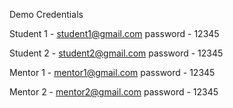 

Demo Credentials

Student 1 - student1@gmail.com
password  - 12345

Student 2 - student2@gmail.com
password  - 12345

Mentor 1 - mentor1@gmail.com
password  - 12345

Mentor 2 - mentor2@gmail.com
password  - 12345

```
